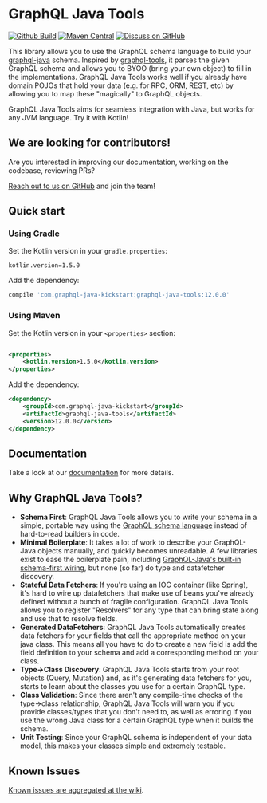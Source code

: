 # GraphQL Java Tools

[![Github Build](https://github.com/graphql-java-kickstart/graphql-java-tools/actions/workflows/snapshot.yml/badge.svg)](https://github.com/graphql-java-kickstart/graphql-java-tools/actions/workflows/snapshot.yml)
[![Maven Central](https://maven-badges.herokuapp.com/maven-central/com.graphql-java-kickstart/graphql-java-tools/badge.svg)](https://maven-badges.herokuapp.com/maven-central/com.graphql-java-kickstart/graphql-java-tools)
[![Discuss on GitHub](https://img.shields.io/badge/GitHub-discuss-orange)](https://github.com/graphql-java-kickstart/graphql-java-tools/discussions)

This library allows you to use the GraphQL schema language to build your [graphql-java](https://github.com/graphql-java/graphql-java) schema.
Inspired by [graphql-tools](https://github.com/apollographql/graphql-tools), it parses the given GraphQL schema and allows you to BYOO (bring your own object) to fill in the implementations.
GraphQL Java Tools works well if you already have domain POJOs that hold your data (e.g. for RPC, ORM, REST, etc) by allowing you to map these "magically" to GraphQL objects.

GraphQL Java Tools aims for seamless integration with Java, but works for any JVM language.  Try it with Kotlin!

## We are looking for contributors!

Are you interested in improving our documentation, working on the codebase, reviewing PRs?

[Reach out to us on GitHub](https://github.com/graphql-java-kickstart/graphql-java-tools/discussions) and join the team!

## Quick start

### Using Gradle
Set the Kotlin version in your `gradle.properties`:
```
kotlin.version=1.5.0
```

Add the dependency:
```groovy
compile 'com.graphql-java-kickstart:graphql-java-tools:12.0.0'
```

### Using Maven
Set the Kotlin version in your `<properties>` section:
```xml

<properties>
    <kotlin.version>1.5.0</kotlin.version>
</properties>
```

Add the dependency:
```xml
<dependency>
    <groupId>com.graphql-java-kickstart</groupId>
    <artifactId>graphql-java-tools</artifactId>
    <version>12.0.0</version>
</dependency>
```

## Documentation

Take a look at our [documentation](https://www.graphql-java-kickstart.com/tools/) for more details.

## Why GraphQL Java Tools?

* **Schema First**:  GraphQL Java Tools allows you to write your schema in a simple, portable way using the [GraphQL schema language](http://graphql.org/learn/schema/) instead of hard-to-read builders in code.
* **Minimal Boilerplate**:  It takes a lot of work to describe your GraphQL-Java objects manually, and quickly becomes unreadable.
A few libraries exist to ease the boilerplate pain, including [GraphQL-Java's built-in schema-first wiring](https://www.graphql-java.com/documentation/master/schema/), but none (so far) do type and datafetcher discovery.
* **Stateful Data Fetchers**:  If you're using an IOC container (like Spring), it's hard to wire up datafetchers that make use of beans you've already defined without a bunch of fragile configuration.  GraphQL Java Tools allows you to register "Resolvers" for any type that can bring state along and use that to resolve fields.
* **Generated DataFetchers**:  GraphQL Java Tools automatically creates data fetchers for your fields that call the appropriate method on your java class.  This means all you have to do to create a new field is add the field definition to your schema and add a corresponding method on your class.
* **Type->Class Discovery**:  GraphQL Java Tools starts from your root objects (Query, Mutation) and, as it's generating data fetchers for you, starts to learn about the classes you use for a certain GraphQL type.
* **Class Validation**:  Since there aren't any compile-time checks of the type->class relationship, GraphQL Java Tools will warn you if you provide classes/types that you don't need to, as well as erroring if you use the wrong Java class for a certain GraphQL type when it builds the schema.
* **Unit Testing**:  Since your GraphQL schema is independent of your data model, this makes your classes simple and extremely testable.

## Known Issues

[Known issues are aggregated at the wiki](https://github.com/graphql-java-kickstart/graphql-java-tools/wiki/Known-Issues).

